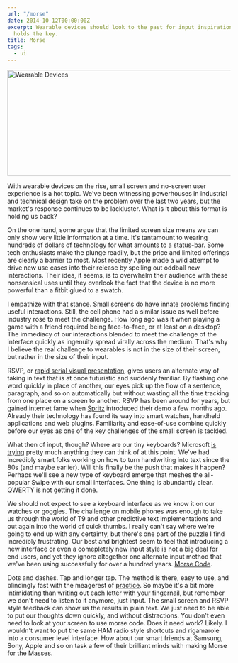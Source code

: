 ```yaml
---
url: "/morse"
date: 2014-10-12T00:00:00Z
excerpt: Wearable devices should look to the past for input inspiration. MORSE code
  holds the key.
title: Morse
tags:
  - ui
---
```


<img width="631" height="239" layout="responsive" src="//labs.tomasino.org/assets/images/morse.png" alt="Wearable Devices"></img>

With wearable devices on the rise, small screen and no-screen user experience
is a hot topic. We've been witnessing powerhouses in industrial and technical
design take on the problem over the last two years, but the market's response
continues to be lackluster. What is it about this format is holding us back?

On the one hand, some argue that the limited screen size means we can only show
very little information at a time. It's tantamount to wearing hundreds of
dollars of technology for what amounts to a status-bar. Some tech enthusiasts
make the plunge readily, but the price and limited offerings are clearly a
barrier to most. Most recently Apple made a wild attempt to drive new use cases
into their release by spelling out oddball new interactions. Their idea, it
seems, is to overwhelm their audience with these nonsensical uses until they
overlook the fact that the device is no more powerful than a fitbit glued to a
swatch.

I empathize with that stance. Small screens do have innate problems finding
useful interactions. Still, the cell phone had a similar issue as well before
industry rose to meet the challenge. How long ago was it when playing a game
with a friend required being face-to-face, or at least on a desktop? The
immediacy of our interactions blended to meet the challenge of the interface
quickly as ingenuity spread virally across the medium. That's why I believe the
real challenge to wearables is not in the size of their screen, but rather in
the size of their input.

RSVP, or [rapid serial visual presentation](//www.youtube.com/watch?v=i5fmIDdVN5M),
gives users an alternate way of taking in text that is at once futuristic and
suddenly familiar. By flashing one word quickly in place of another, our eyes
pick up the flow of a sentence, paragraph, and so on automatically but without
wasting all the time tracking from one place on a screen to another. RSVP has
been around for years, but gained internet fame when [Spritz](//spritzinc.com)
introduced their demo a few months ago. Already their technology has found its
way into smart watches, handheld applications and web plugins. Familiarity and
ease-of-use combine quickly before our eyes as one of the key challenges of the
small screen is tackled.

What then of input, though? Where are our tiny keyboards? Microsoft [is
trying](//research.microsoft.com/en-us/um/redmond/projects/analogkeyboard/)
pretty much anything they can think of at this point. We've had incredibly
smart folks working on how to turn handwriting into text since the 80s (and
maybe earlier). Will this finally be the push that makes it happen? Perhaps
we'll see a new type of keyboard emerge that meshes the all-popular Swipe with
our small interfaces. One thing is abundantly clear. QWERTY is not getting it done.

We should not expect to see a keyboard interface as we know it on our watches
or goggles. The challenge on mobile phones was enough to take us through the
world of T9 and other predictive text implementations and out again into the
world of quick thumbs. I really can't say where we're going to end up with any
certainty, but there's one part of the puzzle I find incredibly frustrating.
Our best and brightest seem to feel that introducing a new interface or even a
comepletely new input style is not a big deal for end users, and yet they
ignore altogether one alternate input method that we've been using successfully
for over a hundred years. [Morse Code](//en.wikipedia.org/wiki/Morse_code).

Dots and dashes. Tap and longer tap. The method is there, easy to use, and
blindingly fast with the meagerest of
[practice](//www.youtube.com/watch?v=M_icJLmsFNU). So maybe it's a bit
more intimidating than writing out each letter with your fingernail, but
remember we don't need to listen to it anymore, just input. The small screen
and RSVP style feedback can show us the results in plain text. We just need to
be able to put our thoughts down quickly, and without distractions. You don't
even need to look at your screen to use morse code. Does it need work? Likely.
I wouldn't want to put the same HAM radio style shortcuts and rigamarole into a
consumer level interface. How about our smart friends at Samsung, Sony, Apple
and so on task a few of their brilliant minds with making Morse for the Masses.
